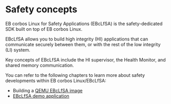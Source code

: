 # Safety concepts

EB corbos Linux for Safety Applications (EBcLfSA) is the safety-dedicated SDK built on top of EB corbos Linux.

EBcLfSA allows you to build high integrity (HI) applications that can communicate securely between them, or with the rest of the low integrity (LI) system.

Key concepts of EBcLfSA include the HI supervisor, the Health Monitor, and shared memory communication.

You can refer to the following chapters to learn more about safety developments within EB corbos Linux/EBcLfSA:

* Building a [QEMU EBcLfSA image](../examples/qemu_ebclfsa.md)
* [EBcLfSA demo application](../apps/ebclfsa_demo.md)

